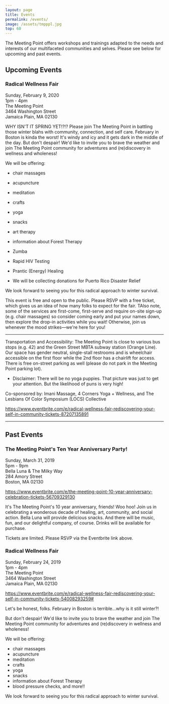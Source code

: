 ```yaml
---
layout: page
title: Events
permalink: /events/
image: /assets/tmpppl.jpg
top: 60
---
```


The Meeting Point offers workshops and trainings adapted to the needs and interests of our multifaceted communities and selves. Please see below for upcoming and past events.

## Upcoming Events

### Radical Wellness Fair 
Sunday, February 9, 2020<br>
1pm - 4pm<br>
The Meeting Point<br>
3464 Washington Street<br>
Jamaica Plain, MA 02130

WHY ISN'T IT SPRING YET!?!? Please join The Meeting Point in battling those winter blahs with community, connection, and self care.
February in Boston is kinda the worst! It's windy and icy and it gets dark in the middle of the day. 
But don't despair! We'd like to invite you to brave the weather and join The Meeting Point community for adventures and (re)discovery in wellness and wholeness!

We will be offering:

* chair massages
* acupuncture
* meditation
* crafts
* yoga
* snacks
* art therapy
* information about Forest Therapy
* Zumba
* Rapid HIV Testing
* Prantic (Energy) Healing

* We will be collecting donations for Puerto Rico Disaster Relief

We look forward to seeing you for this radical approach to winter survival.

This event is free and open to the public. Please RSVP with a free ticket, which gives us an idea of how many folks to expect for the fair. TAlso note, some of the services are first-come, first-serve and require on-site sign-up (e.g. chair massages) so consider coming early and put your names down, then explore the drop-in activities while you wait! Otherwise, join us whenever the mood strikes—we're here for you!
____________

Transportation and Accessibility: The Meeting Point is close to various bus stops (e.g. 42) and the Green Street MBTA subway station (Orange Line). Our space has gender neutral, single-stall restrooms and is wheelchair accessible on the first floor while the 2nd floor has a chairlift for access. There is free on-street parking as well (please do not park in the Meeting Point parking lot). 

* Disclaimer: There will be no yoga puppies. That picture was just to get your attention. But the likelihood of puns is very high!

Co-sponsored by: Imani Massage, 4 Corners Yoga + Wellness, and The Lesbians Of Color Symposium (LOCS) Collective 

<https://www.eventbrite.com/e/radical-wellness-fair-rediscovering-your-self-in-community-tickets-87207135891>

---

## Past Events

### The Meeting Point's Ten Year Anniversary Party!
Sunday, March 31, 2019<br>
5pm - 9pm<br>
Bella Luna & The Milky Way<br>
284 Amory Street<br> 
Boston, MA 02130

<https://www.eventbrite.com/e/the-meeting-point-10-year-anniversary-celebration-tickets-56709329130>

It's The Meeting Point's 10 year anniversary, friends! Woo hoo! Join us in celebrating a wonderous decade of healing, art, community, and social action. Bella Luna will provide delicious snacks. And there will be music, fun, and our delightful company, of course. Drinks will be available for purchase.

Tickets are limited. Please RSVP via the Eventbrite link above.


### Radical Wellness Fair
Sunday, February 24, 2019<br>
1pm - 4pm<br>
The Meeting Point<br>
3464 Washington Street<br>
Jamaica Plain, MA 02130

<https://www.eventbrite.com/e/radical-wellness-fair-rediscovering-your-self-in-community-tickets-54008293259#>

Let's be honest, folks. February in Boston is terrible...why is it still winter?!

But don't despair! We'd like to invite you to brave the weather and join The Meeting Point community for adventures and (re)discovery in wellness and wholeness!

We will be offering:
* chair massages
* acupuncture
* meditation
* crafts
* yoga
* snacks
* information about Forest Therapy
* blood pressure checks, and more!!

We look forward to seeing you for this radical approach to winter survival.
